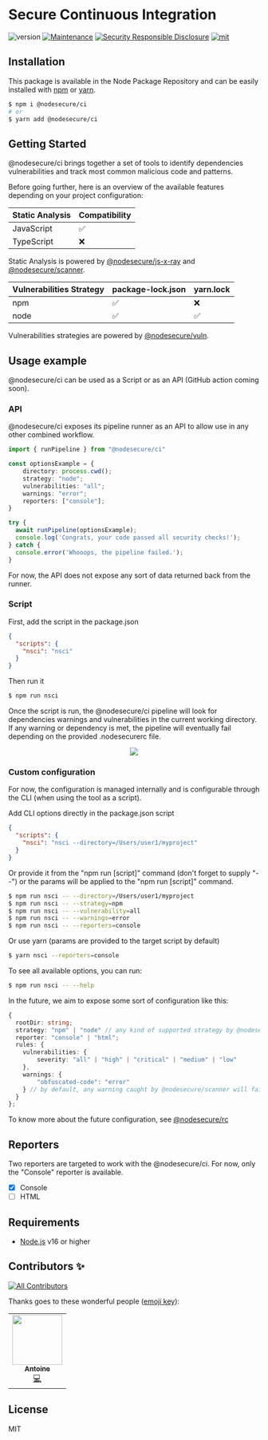 # Secure Continuous Integration
![version](https://img.shields.io/badge/dynamic/json.svg?url=https://raw.githubusercontent.com/NodeSecure/ci/master/package.json&query=$.version&label=Version)
[![Maintenance](https://img.shields.io/badge/Maintained%3F-yes-green.svg)](https://github.com/NodeSecure/ci/commit-activity)
[![Security Responsible Disclosure](https://img.shields.io/badge/Security-Responsible%20Disclosure-yellow.svg)](https://github.com/nodejs/security-wg/blob/master/processes/responsible_disclosure_template.md
)
[![mit](https://img.shields.io/github/license/Naereen/StrapDown.js.svg)](https://github.com/NodeSecure/rc/blob/master/LICENSE)

## Installation

This package is available in the Node Package Repository and can be easily installed with [npm](https://docs.npmjs.com/getting-started/what-is-npm) or [yarn](https://yarnpkg.com).

```bash
$ npm i @nodesecure/ci
# or
$ yarn add @nodesecure/ci
```

## Getting Started

@nodesecure/ci brings together a set of tools to identify dependencies vulnerabilities 
and track most common malicious code and patterns.

Before going further, here is an overview of the available features depending on
your project configuration:

| Static Analysis | Compatibility |
|------|--------------|
| JavaScript | ✅ |
| TypeScript | ❌ |

Static Analysis is powered by [@nodesecure/js-x-ray](https://github.com/NodeSecure/js-x-ray) and 
[@nodesecure/scanner](https://github.com/NodeSecure/scanner).

| Vulnerabilities Strategy | package-lock.json | yarn.lock |
|------|--------------|-----------|
| npm | ✅ | ❌ |
| node | ✅ | ✅ |

Vulnerabilities strategies are powered by [@nodesecure/vuln](https://github.com/NodeSecure/vuln).

## Usage example

@nodesecure/ci can be used as a Script or as an API (GitHub action coming soon).

### API

@nodesecure/ci exposes its pipeline runner as an API to allow use in any other combined workflow.

```ts
import { runPipeline } from "@nodesecure/ci"

const optionsExample = {
    directory: process.cwd();
    strategy: "node";
    vulnerabilities: "all";
    warnings: "error";
    reporters: ["console"];
}

try {
  await runPipeline(optionsExample);
  console.log('Congrats, your code passed all security checks!');
} catch {
  console.error('Whooops, the pipeline failed.');
}
 ```

For now, the API does not expose any sort of data returned back from the runner.

### Script

First, add the script in the package.json

```json
{
  "scripts": {
    "nsci": "nsci"
  }
}
```

Then run it

```bash
$ npm run nsci
 ```

Once the script is run, the @nodesecure/ci pipeline will look for dependencies warnings and vulnerabilities in the current working directory.
If any warning or dependency is met, the pipeline will eventually fail depending on the provided .nodesecurerc file.

<p align="center">
    <img src="https://user-images.githubusercontent.com/43391199/147159090-72a5f570-2091-4724-af34-21dd0ee6ca88.gif">
</p>

### Custom configuration

For now, the configuration is managed internally and is configurable through
the CLI (when using the tool as a script).

Add CLI options directly in the package.json script 

```json
{
  "scripts": {
    "nsci": "nsci --directory=/Users/user1/myproject"
  }
}
```

Or provide it from the "npm run [script]" command (don't forget to supply "--") or
the params will be applied to the "npm run [script]" command. 

```bash
$ npm run nsci -- --directory=/Users/user1/myproject
$ npm run nsci -- --strategy=npm
$ npm run nsci -- --vulnerability=all
$ npm run nsci -- --warnings=error
$ npm run nsci -- --reporters=console
```

Or use yarn (params are provided to the target script by default)

```bash
$ yarn nsci --reporters=console
```

To see all available options, you can run:
```bash
$ npm run nsci -- --help
```

In the future, we aim to expose some sort of configuration like this:

```ts
{
  rootDir: string;
  strategy: "npm" | "node" // any kind of supported strategy by @nodesecure/vuln
  reporter: "console" | "html";
  rules: {
    vulnerabilities: {
        severity: "all" | "high" | "critical" | "medium" | "low" 
    },
    warnings: {
        "obfuscated-code": "error"
    } // by default, any warning caught by @nodesecure/scanner will fail the pipeline.
  }
};
```

To know more about the future configuration, see [@nodesecure/rc](https://github.com/NodeSecure/rc)

## Reporters

Two reporters are targeted to work with the @nodesecure/ci. For now,
only the "Console" reporter is available.
- [x] Console
- [ ] HTML

## Requirements
- [Node.js](https://nodejs.org/en/) v16 or higher

## Contributors ✨

<!-- ALL-CONTRIBUTORS-BADGE:START - Do not remove or modify this section -->
[![All Contributors](https://img.shields.io/badge/all_contributors-1-orange.svg?style=flat-square)](#contributors-)
<!-- ALL-CONTRIBUTORS-BADGE:END -->

Thanks goes to these wonderful people ([emoji key](https://allcontributors.org/docs/en/emoji-key)):

<!-- ALL-CONTRIBUTORS-LIST:START - Do not remove or modify this section -->
<!-- prettier-ignore-start -->
<!-- markdownlint-disable -->
<table>
  <tr>
    <td align="center"><a href="https://github.com/antoine-coulon"><img src="https://avatars.githubusercontent.com/u/43391199?v=4?s=100" width="100px;" alt=""/><br /><sub><b>Antoine</b></sub></a><br /><a href="https://github.com/NodeSecure/js-x-ray/commits?author=antoine-coulon" title="Code">💻</a></td>
  </tr>
</table>

<!-- markdownlint-restore -->
<!-- prettier-ignore-end -->

<!-- ALL-CONTRIBUTORS-LIST:END -->

## License
MIT
